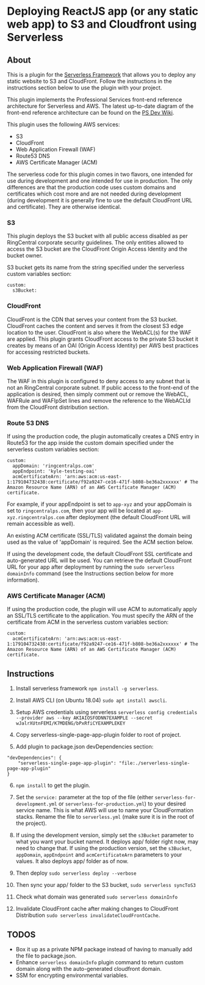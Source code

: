 # Deploying ReactJS app (or any static web app) to S3 and Cloudfront using Serverless

## About
This is a plugin for the [Serverless Framework](https://serverless.com) that allows you to deploy any static website to S3 and CloudFront. Follow the instructions in the instructions section below to use the plugin with your project.

This plugin implements the Professional Services front-end reference architecture for Serverless and AWS. The latest up-to-date diagram of the front-end reference architecture can be found on the [PS Dev Wiki](https://wiki.ringcentral.com/display/PROS/AWS+Reference+Architecture).

This plugin uses the following AWS services:
* S3
* CloudFront
* Web Application Firewall (WAF)
* Route53 DNS
* AWS Certificate Manager (ACM)

The serverless code for this plugin comes in two flavors, one intended for use during development and one intended for use in production. The only differences are that the production code uses custom domains and certificates which cost more and are not needed during development (during development it is generally fine to use the default CloudFront URL and certificate). They are otherwise identical.

### S3
This plugin deploys the S3 bucket with all public access disabled as per RingCentral corporate security guidelines. The only entities allowed to access the S3 bucket are the CloudFront Origin Access Identity and the bucket owner.

S3 bucket gets its name from the string specified under the serverless custom variables section:
```
custom: 
  s3Bucket:
```

### CloudFront
CloudFront is the CDN that serves your content from the S3 bucket. CloudFront caches the content and serves it from the closest S3 edge location to the user. CloudFront is also where the WebACL(s) for the WAF are applied. This plugin grants CloudFront access to the private S3 bucket it creates by means of an OAI (Origin Access Identity) per AWS best practices for accessing restricted buckets.

### Web Application Firewall (WAF)
The WAF in this plugin is configured to deny access to any subnet that is not an RingCentral corporate subnet. If public access to the front-end of the application is desired, then simply comment out or remove the WebACL, WAFRule and WAFIpSet lines and remove the reference to the WebACLId from the CloudFront distribution section.

### Route 53 DNS
If using the production code, the plugin automatically creates a DNS entry in Route53 for the app inside the custom domain specified under the serverless custom variables section:
```
custom:
  appDomain: 'ringcentralps.com'
  appEndpoint: 'kyle-testing-oai'
  acmCertificateArn: 'arn:aws:acm:us-east-1:179104732438:certificate/f92a9247-ce16-471f-b808-be36a2xxxxxx' # The Amazon Resource Name (ARN) of an AWS Certificate Manager (ACM) certificate.
```
For example, if your appEndpoint is set to `app-xyz` and your appDomain is set to `ringcentralps.com`, then your app will be located at `app-xyz.ringcentralps.com` after deployment (the default CloudFront URL will remain accessible as well).

An existing ACM certificate (SSL/TLS) validated against the domain being used as the value of 'appDomain' is required. See the ACM section below.

If using the development code, the default CloudFront SSL certificate and auto-generated URL will be used. You can retrieve the default CloudFront URL for your app after deployment by running the `sudo serverless domainInfo` command (see the Instructions section below for more information).

### AWS Certificate Manager (ACM)
If using the production code, the plugin will use ACM to automatically apply an SSL/TLS certificate to the application. You must specify the ARN of the certificate from ACM in the serverless custom variables section:
```
custom:
  acmCertificateArn: 'arn:aws:acm:us-east-1:179104732438:certificate/f92a9247-ce16-471f-b808-be36a2xxxxxx' # The Amazon Resource Name (ARN) of an AWS Certificate Manager (ACM) certificate.
```

## Instructions
1. Install serverless framework `npm install -g serverless`.

2. Install AWS CLI (on Ubuntu 18.04) `sudo apt install awscli`.

3. Setup AWS credentials using serverless `serverless config credentials --provider aws --key AKIAIOSFODNN7EXAMPLE --secret wJalrXUtnFEMI/K7MDENG/bPxRfiCYEXAMPLEKEY`

4. Copy serverless-single-page-app-plugin folder to root of project.

5. Add plugin to package.json devDependencies section:

```
"devDependencies": {
    "serverless-single-page-app-plugin": "file:./serverless-single-page-app-plugin"
}
```

6. `npm install` to get the plugin.

7. Set the `service:` parameter at the top of the file (either `serverless-for-development.yml` or `serverless-for-production.yml`) to your desired service name. This is what AWS will use to name your CloudFormation stacks. Rename the file to `serverless.yml` (make sure it is in the root of the project).

8. If using the development version, simply set the `s3Bucket` parameter to what you want your bucket named. It deploys app/ folder right now, may need to change that. If using the production version, set the `s3Bucket`, `appDomain`, `appEndpoint` and `acmCertificateArn` parameters to your values. It also deploys app/ folder as of now.

9. Then deploy `sudo serverless deploy --verbose`

10. Then sync your app/ folder to the S3 bucket, `sudo serverless syncToS3`

11. Check what domain was generated `sudo serverless domainInfo`

12. Invalidate CloudFront cache after making changes to CloudFront Distribution `sudo serverless invalidateCloudFrontCache`.

## TODOS
* Box it up as a private NPM package instead of having to manually add the file to package.json.
* Enhance `serverless domainInfo` plugin command to return custom domain along with the auto-generated cloudfront domain.
* SSM for encrypting environmental variables.



